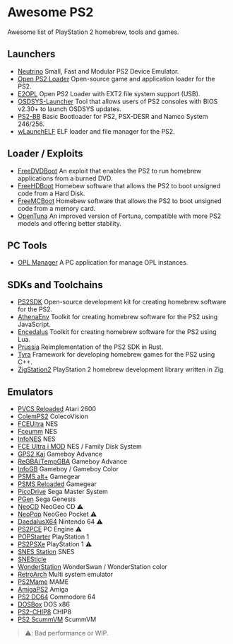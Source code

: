 # Awesome PS2

Awesome list of PlayStation 2 homebrew, tools and games.

## Launchers

- [Neutrino](https://github.com/rickgaiser/neutrino) Small, Fast and Modular PS2 Device Emulator.
- [Open PS2 Loader](https://github.com/ps2homebrew/Open-PS2-Loader) Open-source game and application loader for the PS2.
- [E2OPL](https://sourceforge.net/projects/e2opl/) Open PS2 Loader with EXT2 file system support (USB). 
- [OSDSYS-Launcher](https://github.com/HowlingWolfHWC/OSDSYS-Launcher) Tool that allows users of PS2 consoles with BIOS v2.30+ to launch OSDSYS updates.
- [PS2-BB](https://github.com/israpps/PlayStation2-Basic-BootLoader) Basic Bootloader for PS2, PSX-DESR and Namco System 246/256.
- [wLaunchELF](https://github.com/ps2homebrew/wLaunchELF) ELF loader and file manager for the PS2.

## Loader / Exploits

- [FreeDVDBoot](https://github.com/CTurt/FreeDVDBoot) An exploit that enables the PS2 to run homebrew applications from a burned DVD.
- [FreeHDBoot](https://sites.google.com/view/ysai187/home/projects/fmcbfhdb) Homebew software that allows the PS2 to boot unsigned code from a Hard Disk.
- [FreeMCBoot](https://github.com/TnA-Plastic/FreeMcBoot) Homebew software that allows the PS2 to boot unsigned code from a memory card.
- [OpenTuna](https://www.psx-place.com/threads/opentuna-an-open-source-version-of-fortuna-based-on-reverse-engineering.33010/) An improved version of Fortuna, compatible with more PS2 models and offering better stability.

## PC Tools

- [OPL Manager](https://oplmanager.com/) A PC application for manage OPL instances.

## SDKs and Toolchains

- [PS2SDK](https://github.com/ps2dev/ps2sdk) Open-source development kit for creating homebrew software for the PS2.
- [AthenaEnv](https://github.com/DanielSant0s/AthenaEnv) Toolkit for creating homebrew software for the PS2 using JavaScript. 
- [Encedalus](https://github.com/DanielSant0s/Enceladus) Toolkit for creating homebrew software for the PS2 using Lua.
- [Prussia](https://github.com/Ravenslofty/prussia) Reimplementation of the PS2 SDK in Rust.
- [Tyra](https://github.com/h4570/tyra/) Framework for developing homebrew games for the PS2 using C++.
- [ZigStation2](https://github.com/FalsePattern/ZigStation2) PlayStation 2 homebrew development library written in Zig

## Emulators

- [PVCS Reloaded](https://www.brunofreitas.com/node/26) Atari 2600
- [ColemPS2](https://www.psx-place.com/threads/colemps2-v2-0-new-and-improved-colecovision-emulator-for-ps2-by-jum.9742/) ColecoVision
- [FCEUltra](https://www.emuparadise.me/Nintendo_Entertainment_System_Emulators/Playstation_2/FCEUltra/146) NES
- [Fceumm](https://github.com/ps2homebrew/Fceumm-PS2/releases) NES
- [InfoNES](https://mundoihack.com/2017/01/12/ps2-tutorial-infones-v0-91/#more-17261) NES
- [FCE Ultra i MOD](https://mundoihack.com/2022/08/20/fce-ultra-0-90i/#more-1532) NES / Family Disk System
- [GPS2 Kai](https://web.archive.org/web/20171213194532/https://mundowiihack.wordpress.com/2014/09/05/gps2-kai-3-3-test-1/) Gameboy Advance
- [ReGBA/TempGBA](https://www.ps2-home.com/forum/viewtopic.php?f=21&t=1332) Gameboy Advance
- [InfoGB](https://www.ps2-home.com/forum/viewtopic.php?t=1641) Gameboy / Gameboy Color
- [PSMS alt+](https://mundoihack.com/2017/09/19/ps2-psms-v1-5/) Gamegear
- [PSMS Reloaded](https://www.brunofreitas.com/node/25) Gamegear
- [PicoDrive](https://mundoihack.com/tag/picodrive-mastersystem-libretro/) Sega Master System
- [PGen](https://github.com/ps2homebrew/pgen) Sega Genesis
- [NeoCD](https://mundowiihack.wordpress.com/tag/neocd-ps2-v0-6c) NeoGeo CD ⚠️ 
- [NeoPop](https://mundoihack.com/tag/neopopps2/) NeoGeo Pocket ⚠️ 
- [DaedalusX64](https://www.ps2-home.com/forum/viewtopic.php?f=99&p=39957#p39957) Nintendo 64 ⚠️ 
- [PS2PCE](https://mundoihack.com/tag/ps2pce/) PC Engine ⚠️ 
- [POPStarter](https://www.ps2-home.com/forum/viewtopic.php?f=19&t=1819) PlayStation 1 
- [PS2PSXe](https://mundoihack.com/tag/ps2psxe/) PlayStation 1 ⚠️
- [SNES Station](https://www.ps2-home.com/forum/viewtopic.php?f=99&t=9661) SNES
- [SNESticle](https://www.psx-place.com/resources/snesticle.1216/)
- [WonderStation](https://www.psx-place.com/resources/wonderstation-oswan-ps2.448/) WonderSwan / WonderStation color
- [RetroArch](https://www.retroarch.com/?page=platforms) Multi system emulator
- [PS2Mame](https://mundoihack.com/tag/ps2mame/) MAME
- [AmigaPS2](https://www.ps2-home.com/forum/viewtopic.php?t=2094) Amiga
- [PS2 DC64](https://classicgaming.dcemulation.org/) Commodore 64
- [DOSBox](https://emulation.gametechwiki.com/index.php/DOSBox) DOS x86
- [PS2-CHIP8](https://github.com/jmgk77/CHIP8) CHIP8
- [PS2 ScummVM](https://wiki.scummvm.org/index.php?title=PlayStation_2) ScummVM

> ⚠️: Bad performance or WIP.
